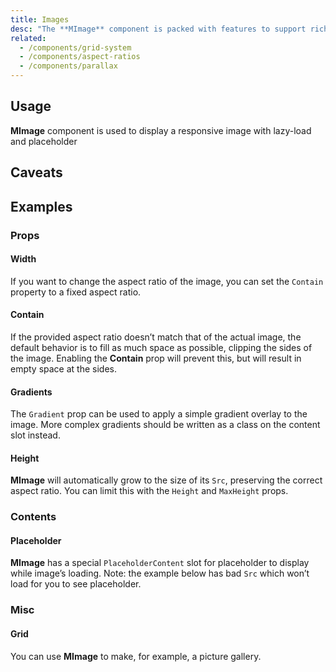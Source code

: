 ```yaml
---
title: Images
desc: "The **MImage** component is packed with features to support rich media."
related:
  - /components/grid-system
  - /components/aspect-ratios
  - /components/parallax
---
```


## Usage

**MImage** component is used to display a responsive image with lazy-load and placeholder

<images-usage></images-usage>

## Caveats

<masa-alerts type="info" content="The MImage component uses the Intersect directive which requires a Polyfill for IE11 and Safari. If a browser that does not support this functionality is detected, the image will still load as normal."></masa-alerts>

## Examples

### Props

#### Width

If you want to change the aspect ratio of the image, you can set the `Contain` property to a fixed aspect ratio.

<masa-example file="Examples.components.images.AspectRatio"></masa-example>

#### Contain

If the provided aspect ratio doesn’t match that of the actual image, the default behavior is to fill as much space as
possible, clipping the sides of the image. Enabling the **Contain** prop will prevent this, but will result in empty space
at the sides.

<masa-example file="Examples.components.images.Contain"></masa-example>

#### Gradients

The `Gradient` prop can be used to apply a simple gradient overlay to the image. More complex gradients should be written
as a class on the content slot instead.

<masa-example file="Examples.components.images.Gradients"></masa-example>

#### Height

**MImage** will automatically grow to the size of its `Src`, preserving the correct aspect ratio. You can limit this
with the `Height` and `MaxHeight` props.

<masa-example file="Examples.components.images.Height"></masa-example>

### Contents

#### Placeholder

**MImage** has a special `PlaceholderContent` slot for placeholder to display while image’s loading. Note: the example
below has bad `Src` which won’t load for you to see placeholder.

<masa-example file="Examples.components.images.Placeholder"></masa-example>

### Misc

#### Grid

You can use **MImage** to make, for example, a picture gallery.

<masa-example file="Examples.components.images.Grid"></masa-example>